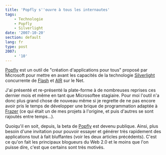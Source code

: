 ```yaml
---
title: 'Popfly s''ouvre à tous les internautes'
tags:
    - Technologie
    - Popfly
    - Silverlight
date: '2007-10-20'
section: default
lang: fr
type: post
2007:
    - '10'
---
```


[Popfly](http://popfly.ms/) est un outil de &quot;création d'applications pour tous&quot; proposé par Microsoft pour mettre en avant les capacités de la technologie [Silverlight](http://msdn.microsoft.com/en-us/silverlight/bb187358.aspx) concurrente de [Flash](http://www.adobe.com/products/flash.html) et [AIR](http://www.adobe.com/products/air.html) sur le Net.</p>

J'ai présenté et re-présenté la plate-forme à de nombreuses reprises ces dernier mois et même en tant que Microsoftee stagiaire. Pour moi l'outil n'a donc plus grand chose de nouveau même si je regrette de ne pas encore avoir pris le temps de développer une brique de programmation adaptée à [Frazer](http://www.frazer.biz) (ce qui était un de mes projets à l'origine, et puis d'autres se sont rajoutés entre temps…).

Quoiqu'il en soit, depuis, la beta de [Popfly](http://popfly.ms/) est devenu publique. Ainsi, plus besoin d'une invitation pour pouvoir essayer et générer très rapidement des applications tout à fait bluffantes (voir les deux articles précédents). C'est ce qu'on fait les principaux blogueurs du Web 2.0 et le moins que l'on puisse dire, c'est que certains sont très motivés.